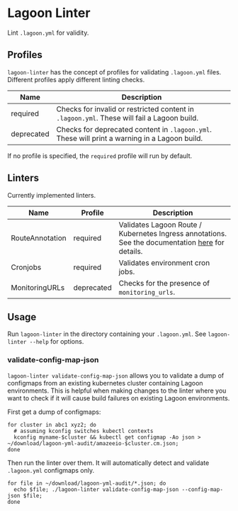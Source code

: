 # Lagoon Linter

Lint `.lagoon.yml` for validity.

## Profiles

`lagoon-linter` has the concept of profiles for validating `.lagoon.yml` files.
Different profiles apply different linting checks.

| Name       | Description                                                                                   |
| ---        | ---                                                                                           |
| required   | Checks for invalid or restricted content in `.lagoon.yml`. These will fail a Lagoon build.    |
| deprecated | Checks for deprecated content in `.lagoon.yml`. These will print a warning in a Lagoon build. |

If no profile is specified, the `required` profile will run by default.

## Linters

Currently implemented linters.

| Name            | Profile    | Description                                                                                                                                                                 |
| ---             | ---        | ---                                                                                                                                                                         |
| RouteAnnotation | required   | Validates Lagoon Route / Kubernetes Ingress annotations. See the documentation [here](https://docs.lagoon.sh/using-lagoon-the-basics/lagoon-yml/#restrictions) for details. |
| Cronjobs        | required   | Validates environment cron jobs. |
| MonitoringURLs  | deprecated | Checks for the presence of `monitoring_urls`.                                                                                                                               |

## Usage

Run `lagoon-linter` in the directory containing your `.lagoon.yml`.
See `lagoon-linter --help` for options.

### validate-config-map-json

`lagoon-linter validate-config-map-json` allows you to validate a dump of configmaps from an existing kubernetes cluster containing Lagoon environments.
This is helpful when making changes to the linter where you want to check if it will cause build failures on existing Lagoon environments.

First get a dump of configmaps:

```
for cluster in abc1 xyz2; do
  # assuming kconfig switches kubectl contexts
  kconfig myname-$cluster && kubectl get configmap -Ao json > ~/download/lagoon-yml-audit/amazeeio-$cluster.cm.json;
done
```

Then run the linter over them.
It will automatically detect and validate `.lagoon.yml` configmaps only.

```
for file in ~/download/lagoon-yml-audit/*.json; do
  echo $file; ./lagoon-linter validate-config-map-json --config-map-json $file;
done
```
